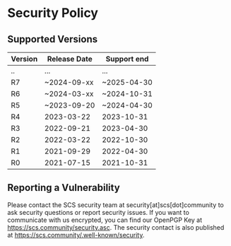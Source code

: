 # Security Policy

## Supported Versions

| Version | Release Date | Support end |
| ------- | ------------ |-------------|
|    ..   |      ...     |     ...     |
|    R7   | ~2024-09-xx  | ~2025-04-30 |
|    R6   | ~2024-03-xx  | ~2024-10-31 |
|    R5   | ~2023-09-20  | ~2024-04-30 |
|    R4   |  2023-03-22  |  2023-10-31 |
|    R3   |  2022-09-21  |  2023-04-30 |
|    R2   |  2022-03-22  |  2022-10-30 |
|    R1   |  2021-09-29  |  2022-04-30 |
|    R0   |  2021-07-15  |  2021-10-31 |

## Reporting a Vulnerability

Please contact the SCS security team at security[at]scs[dot]community to ask security questions or report security issues. If you want to communicate with us encrypted, you can find our OpenPGP Key at https://scs.community/security.asc. The security contact is also published at <https://scs.community/.well-known/security>.

